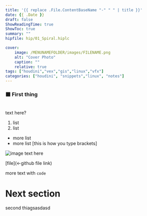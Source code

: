 ```yaml
---
title: '{{ replace .File.ContentBaseName "-" " " | title }}'
date: {{ .Date }}
draft: false
ShowReadingTime: true
ShowToc: true
summary: ""
hipfile: hip/01_Spiral.hiplc

cover:
    image: /MENUNAMEFOLDER/images/FILENAME.png
    alt: "Cover Photo"
    caption: ""
    relative: true
tags: ["houdini","vex","gis","linux","vfx"]
categories: ["houdini", "snippets","linux", "notes"]
---
```



### ⬛️  First thing
<br />
text here?

1. list
2. list
* more list
* more list
\[this is how you type brackets\] 


![image text here](/blog/images/file.png) 



[file](<-github file link)

more text with `code`


# Next section

second thiagsasdasd
